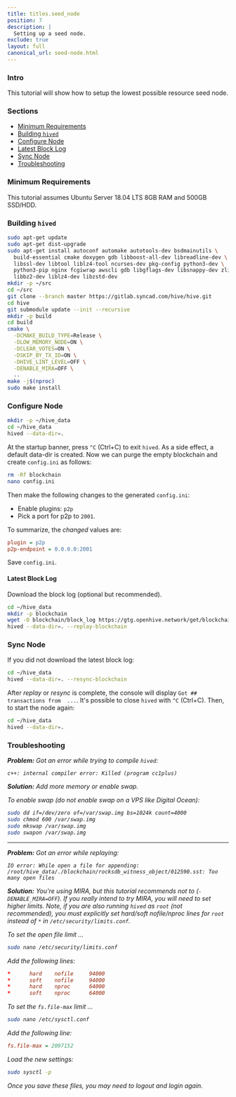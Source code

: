 ```yaml
---
title: titles.seed_node
position: 7
description: |
  Setting up a seed node.
exclude: true
layout: full
canonical_url: seed-node.html
---
```


### Intro

This tutorial will show how to setup the lowest possible resource seed node.

### Sections

* [Minimum Requirements](#minimum-requirements)
* [Building `hived`](#building-hived)
* [Configure Node](#configure-node)
* [Latest Block Log](#latest-block-log)
* [Sync Node](#sync-node)
* [Troubleshooting](#troubleshooting)

### Minimum Requirements

This tutorial assumes Ubuntu Server 18.04 LTS 8GB RAM and 500GB SSD/HDD.

### Building `hived`

```bash
sudo apt-get update
sudo apt-get dist-upgrade
sudo apt-get install autoconf automake autotools-dev bsdmainutils \
  build-essential cmake doxygen gdb libboost-all-dev libreadline-dev \
  libssl-dev libtool liblz4-tool ncurses-dev pkg-config python3-dev \
  python3-pip nginx fcgiwrap awscli gdb libgflags-dev libsnappy-dev zlib1g-dev \
  libbz2-dev liblz4-dev libzstd-dev
mkdir -p ~/src
cd ~/src
git clone --branch master https://gitlab.syncad.com/hive/hive.git
cd hive
git submodule update --init --recursive
mkdir -p build
cd build
cmake \
  -DCMAKE_BUILD_TYPE=Release \
  -DLOW_MEMORY_NODE=ON \
  -DCLEAR_VOTES=ON \
  -DSKIP_BY_TX_ID=ON \
  -DHIVE_LINT_LEVEL=OFF \
  -DENABLE_MIRA=OFF \
  ..
make -j$(nproc)
sudo make install
```

### Configure Node

```bash
mkdir -p ~/hive_data
cd ~/hive_data
hived --data-dir=.
```

At the startup banner, press `^C` (Ctrl+C) to exit `hived`.  As a side effect, a default data-dir is created.  Now we can purge the empty blockchain and create `config.ini` as follows:

```bash
rm -Rf blockchain
nano config.ini
```

Then make the following changes to the generated `config.ini`:

* Enable plugins: `p2p`
* Pick a port for p2p to `2001`.

To summarize, the *changed* values are:

```ini
plugin = p2p
p2p-endpoint = 0.0.0.0:2001
```

Save `config.ini`.

#### Latest Block Log

Download the block log (optional but recommended).

```bash
cd ~/hive_data
mkdir -p blockchain
wget -O blockchain/block_log https://gtg.openhive.network/get/blockchain/block_log
hived --data-dir=. --replay-blockchain
```

### Sync Node

If you did not download the latest block log:

```bash
cd ~/hive_data
hived --data-dir=. --resync-blockchain
```

After *replay* or *resync* is complete, the console will display `Got ## transactions from  ...`.  It's possible to close `hived` with `^C` (Ctrl+C).  Then, to start the node again:

```bash
cd ~/hive_data
hived --data-dir=.
```

### Troubleshooting<a style="float: right" href="#sections"><i class="fas fa-chevron-up fa-sm" /></a>

**Problem:** Got an error while trying to compile `hived`:

`c++: internal compiler error: Killed (program cc1plus)`

**Solution:** Add more memory or enable swap.

To enable swap (do not enable swap on a VPS like Digital Ocean):

```bash
sudo dd if=/dev/zero of=/var/swap.img bs=1024k count=4000
sudo chmod 600 /var/swap.img
sudo mkswap /var/swap.img
sudo swapon /var/swap.img
```

---

**Problem:** Got an error while replaying:

`IO error: While open a file for appending: /root/hive_data/./blockchain/rocksdb_witness_object/012590.sst: Too many open files`

**Solution:** You're using MIRA, but this tutorial recommends *not* to (`-DENABLE_MIRA=OFF`).  If you really *intend* to try MIRA, you will need to set higher limits.  Note, if you are also running `hived` as `root` (not recommended), you must explicitly set hard/soft nofile/nproc lines for `root` instead of `*` in `/etc/security/limits.conf`.

To set the open file limit ...

```bash
sudo nano /etc/security/limits.conf
```

Add the following lines:

```conf
*      hard    nofile     94000
*      soft    nofile     94000
*      hard    nproc      64000
*      soft    nproc      64000
```

To set the `fs.file-max` limit ...

```bash
sudo nano /etc/sysctl.conf
```

Add the following line:

```ini
fs.file-max = 2097152
```

Load the new settings:

```bash
sudo sysctl -p
```

Once you save these files, you may need to logout and login again.
